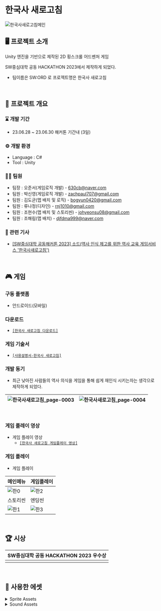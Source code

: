 
# 한국사 새로고침


![한국사새로고침메인](https://github.com/zachpaul7/Conquering_the_Universe_Alone/assets/60610390/40d49322-a5ac-4863-9d4f-185544771493)
<br/>

## 🖥 프로젝트 소개
Unity 엔진을 기반으로 제작된 2D 횡스크롤 어드벤처 게임

SW중심대학 공동 HACKATHON 2023에서 제작하게 되었다. 
 - 팀이름은 SW:ORD 로 프로젝트명은 한국사 새로고침
<br/>

## 📢 프로젝트 개요
### ⌛ 개발 기간
- 23.06.28 ~ 23.06.30 해커톤 기간내 (3일)

### ⚙ 개발 환경
- Language : C#
- Tool : Unity

### 👩‍💻 팀원
- 팀장 : 오준서(게임로직 개발) - 630cb@naver.com
- 팀원 : 박신영(게임로직 개발) - zachpaul707@gmail.com
- 팀원 : 김도균(맵 배치 및 로직) - bogyun0420@gmail.com
- 팀원 : 류나정(디자인) - rnj1010@gmail.com
- 팀원 : 조현수(맵 배치 및 스토리씬) - johyeonsu08@gmail.com
- 팀원 : 조해림(맵 배치) - djfdma999@naver.com

### 🎤 관련 기사
- [[SW중심대학 공동해커톤 2023] 소드(역사 인식 제고를 위한 역사 교육 게임서비스 '한국사새로고침')](https://www.swuniv.kr/540522002/?q=YToxOntzOjEyOiJrZXl3b3JkX3R5cGUiO3M6MzoiYWxsIjt9&bmode=view&idx=16848119&t=board)

<br/>

## 🎮 게임
### 구동 플랫폼 
- 안드로이드(모바일)

### 다운로드
- [```[한국사 새로고침 다운로드]```](https://drive.google.com/file/d/1iYR1XKL40q9eGClYF31LF_TV4f4eMfwh/view?usp=drive_link)

### 게임 기술서
- [```[사용설명서-한국사 새로고침]```](https://drive.google.com/file/d/1llRuHy0xQjvjzFEqB4ZznF2j7diB028A/view?usp=drive_link)
  
### 개발 동기
 - 최근 낮아진 사람들의 역사 의식을 게임을 통해 쉽게 재인식 시키는자는 생각으로 제작하게 되었다.
   
|![한국사새로고침_page-0003](https://github.com/zachpaul7/Conquering_the_Universe_Alone/assets/60610390/70df37fc-569e-4379-a1f0-eae6098c70ec)|![한국사새로고침_page-0004](https://github.com/zachpaul7/Conquering_the_Universe_Alone/assets/60610390/ae2e70dc-4ee5-4d4b-b317-a3cea6e2b4ac)|
|------|---|
<br/>

### 게임 플레이 영상
- 게임 플레이 영상
  - [```[한국사 새로고침 게임플레이 영상]```](https://drive.google.com/file/d/1llRuHy0xQjvjzFEqB4ZznF2j7diB028A/view?usp=drive_link)

### 게임 플레이
- 게임 플레이
  
|메인메뉴|게임플레이|
|---|---|
|![한0](https://github.com/zachpaul7/Conquering_the_Universe_Alone/assets/60610390/2d243d78-258c-45a9-9496-4674aabd2499)|![한2](https://github.com/zachpaul7/Conquering_the_Universe_Alone/assets/60610390/9ff766b2-2d7e-4bbd-ac3c-bf2f36d23b2a)|
|스토리씬|엔딩씬| 
|![한1](https://github.com/zachpaul7/Conquering_the_Universe_Alone/assets/60610390/47c3b3dd-06b8-412b-b860-fb472a74bc64)|![한3](https://github.com/zachpaul7/Conquering_the_Universe_Alone/assets/60610390/b5d17fdc-4913-4634-8528-f801cd2ecd0e)|
<br/>

## 🏆 시상
|SW중심대학 공동 HACKATHON 2023 **우수상**|
|---|
||
<br/>

## 🛒 사용한 에셋

<details>
  <summary>Sprite Assets</summary>
[Pixel Art Platformer](https://assetstore.unity.com/packages/2d/environments/pixel-art-platformer-village-props-166114/) <br/>
[Sunny Land](https://assetstore.unity.com/packages/2d/characters/sunny-land-103349) <br/>
[Medieval pixel art asset FREE](https://assetstore.unity.com/packages/2d/environments/medieval-pixel-art-asset-free-130131) <br/>
[Free- Adventure Pack – Grassland](https://anokolisa.itch.io/basic-140-tiles-grassland-and-mines) <br/>
[GUNNER – ANIMATED CHARACTER](https://secrethideout.itch.io/team-wars-platformer-battle) <br/>
[Fire_Warrior](https://dreamir.itch.io/fire-warrior) <br/>
[FREE-2D Pixel Art Character Asser Pack](https://zegley.itch.io/2d-platformermetroidvania-asset-pack) <br/>
Logic - [Dotween](https://assetstore.unity.com) <br/>
Font - "Neo둥근모" and"NeoDunggeunmo" / Copyright © 2017-2022, Eunbin Jeong (Dalgona.) project-neodgm@dalgona.dev <br/>
</details>

<details>
  <summary>Sound Assets</summary>
[Echoes Of War](https://filmmusic.io/song/11091-echoes-of-war) <br/>
[Preparing The Epic War](https://filmmusic.io/song/6351-preparing-the-epic-war/) <br/>
[シャキーン3](https://soundeffect-lab.info/sound/anime/) <br/>
[爆発1](https://soundeffect-lab.info/sound/anime) <br/>
[男衆「喝！」](https://soundeffect-lab.info/sound/anime) <br/>
[男衆「オウ！」](https://soundeffect-lab.info/sound/anime) <br/>
https://drive.google.com/drive/folders/1dQh4YkQQxPgPUTduK_5jdTjWsChrgHLk <br/>
[[Track 18] Jump Sound Effect](https://www.youtube.com/watch?v=DtVfNScxs2c) <br/> 
</details>

